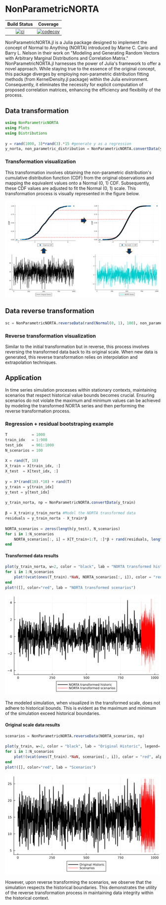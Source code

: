 # NonParametricNORTA

| **Build Status** | **Coverage** |
|:-----------------:|:-----------------:|
| [![ci](https://github.com/LAMPSPUC/NonParametricNORTA/actions/workflows/ci.yml/badge.svg)](https://github.com/LAMPSPUC/NonParametricNORTA/actions/workflows/ci.yml) | [![codecov](https://codecov.io/gh/LAMPSPUC/NonParametricNORTA.jl/graph/badge.svg?token=LKBAQWSW18)](https://codecov.io/gh/LAMPSPUC/NonParametricNORTA.jl) |

NonParametricNORTA.jl is a Julia package designed to implement the concept of Normal to Anything (NORTA) introduced by Marne C. Cario and Barry L. Nelson in their work on "Modeling and Generating Random Vectors with Arbitrary Marginal Distributions and Correlation Matrix." NonParametricNORTA.jl harnesses the power of Julia's framework to offer a novel approach. While staying true to the essence of the original concept, this package diverges by employing non-parametric distribution fitting methods (from KernelDensity.jl package) within the Julia environment. Consequently, it eliminates the necessity for explicit computation of proposed correlation matrices, enhancing the efficiency and flexibility of the process. 

## Data transformation

```julia
using NonParametricNORTA
using Plots
using Distributions

y = rand(1000, 3)*rand(3).*15 #generate y as a regression
y_norta, non_parametric_distribution = NonParametricNORTA.convertData(y) 
```

### Transformation visualization

This transformation involves obtaining the non-parametric distribution's cumulative distribution function (CDF) from the original observations and mapping the equivalent values onto a Normal (0, 1) CDF. Subsequently, these CDF values are adjusted to fit the Normal (0, 1) scale. This transformation process is visually represented in the figure below.

![transformation](./docs/figures/transformation.PNG)

## Data reverse transformation

```julia
sc = NonParametricNORTA.reverseData(rand(Normal(0, 1), 100), non_parametric_distribution)
```
### Reverse transformation visualization

Similar to the initial transformation but in reverse, this process involves reversing the transformed data back to its original scale. When new data is generated, this reverse transformation relies on interpolation and extrapolation techniques.

## Application

In time series simulation processes within stationary contexts, maintaining scenarios that respect historical value bounds becomes crucial. Ensuring scenarios do not violate the maximum and minimum values can be achieved by modeling the transformed NORTA series and then performing the reverse transformation process.

### Regression + residual bootstraping example

```julia
T           = 1000
train_idx   = 1:900
test_idx    = 901:1000
N_scenarios = 100

X = rand(T, 10)
X_train = X[train_idx, :]
X_test  = X[test_idx, :]

y = X*(rand(10).*10) + rand(T)
y_train = y[train_idx]
y_test = y[test_idx]

y_train_norta, np = NonParametricNORTA.convertData(y_train)

β = X_train\y_train_norta #Model the NORTA transformed data
residuals = y_train_norta - X_train*β

NORTA_scenarios = zeros(length(y_test), N_scenarios)
for i in 1:N_scenarios
    NORTA_scenarios[:, i] = X[T_train+1:T, :]*β + rand(residuals, length(y_test))
end
```
#### Transformed data results
```julia
plot(y_train_norta, w=2, color = "black", lab = "NORTA transformed historic", legend=:outerbottom)
for i in 1:N_scenarios
    plot!(vcat(ones(T_train).*NaN, NORTA_scenarios[:, i]), color = "red", alpha = 0.2, lab = "")
end
plot!([], color="red", lab = "NORTA transformed scenarios")
```
![norta_simulation](./docs/figures/norta_sim.PNG)

The modeled simulation, when visualized in the transformed scale, does not adhere to historical bounds. This is evident as the maximum and minimum of the simulation exceed historical boundaries.

#### Original scale data results
```julia
scenarios = NonParametricNORTA.reverseData(NORTA_scenarios, np)

plot(y_train, w=2, color = "black", lab = "Original Historic", legend=:outerbottom)
for i in 1:N_scenarios
    plot!(vcat(ones(T_train).*NaN, scenarios[:, i]), color = "red", alpha = 0.2, lab = "")
end
plot!([], color="red", lab = "Scenarios")
```
![simulation](./docs/figures/simulation.PNG)

However, upon reverse transforming the scenarios, we observe that the simulation respects the historical boundaries. This demonstrates the utility of the reverse transformation process in maintaining data integrity within the historical context.
